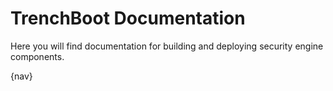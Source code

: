 # TrenchBoot Documentation

Here you will find documentation for building and deploying security
engine components.

{nav}
